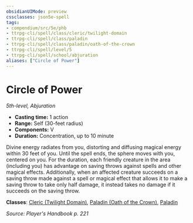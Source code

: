 ```yaml
---
obsidianUIMode: preview
cssclasses: json5e-spell
tags:
- compendium/src/5e/phb
- ttrpg-cli/spell/class/cleric/twilight-domain
- ttrpg-cli/spell/class/paladin
- ttrpg-cli/spell/class/paladin/oath-of-the-crown
- ttrpg-cli/spell/level/5
- ttrpg-cli/spell/school/abjuration
aliases: ["Circle of Power"]
---
```

# Circle of Power
*5th-level, Abjuration*  

- **Casting time:** 1 action
- **Range:** Self (30-feet radius)
- **Components:** V
- **Duration:** Concentration, up to 10 minute

Divine energy radiates from you, distorting and diffusing magical energy within 30 feet of you. Until the spell ends, the sphere moves with you, centered on you. For the duration, each friendly creature in the area (including you) has advantage on saving throws against spells and other magical effects. Additionally, when an affected creature succeeds on a saving throw made against a spell or magical effect that allows it to make a saving throw to take only half damage, it instead takes no damage if it succeeds on the saving throw.

**Classes**: [Cleric (Twilight Domain)](compendium/classes/cleric-twilight-domain-tce.md), [Paladin (Oath of the Crown)](compendium/classes/paladin-oath-of-the-crown-scag.md), [Paladin](compendium/classes/paladin.md)

*Source: Player's Handbook p. 221*